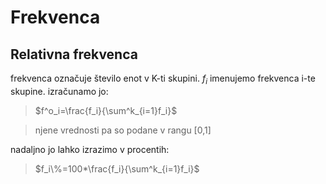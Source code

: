 # Frekvenca
## Relativna frekvenca
frekvenca označuje število enot v K-ti skupini. $f_i$ imenujemo frekvenca i-te skupine. izračunamo jo:
> $f^o_i=\frac{f_i}{\sum^k_{i=1}f_i}$ 

 >njene vrednosti pa so podane v rangu [0,1]

nadaljno jo lahko izrazimo v procentih:
>$f_i\%=100*\frac{f_i}{\sum^k_{i=1}f_i}$

##